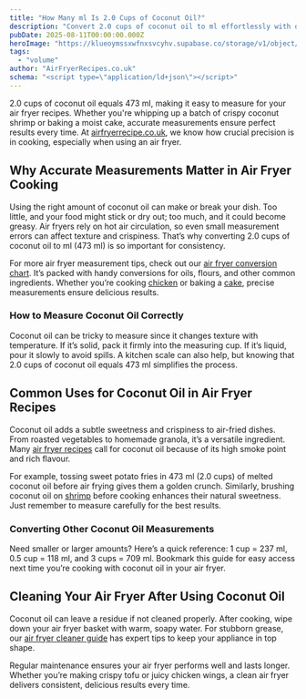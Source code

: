 ```yaml
---
title: "How Many ml Is 2.0 Cups of Coconut Oil?"
description: "Convert 2.0 cups of coconut oil to ml effortlessly with our simple guide. Perfect for air fryer recipes and accurate cooking measurements."
pubDate: 2025-08-11T00:00:00.000Z
heroImage: "https://klueoymssxwfnxsvcyhv.supabase.co/storage/v1/object/public/md/how-many-ml-is-2-cups-coconut-oil-74ba4854.webp"
tags:
  - "volume"
author: "AirFryerRecipes.co.uk"
schema: "<script type=\"application/ld+json\"></script>"
---
```


<p>2.0 cups of coconut oil equals 473 ml, making it easy to measure for your air fryer recipes. Whether you're whipping up a batch of crispy coconut shrimp or baking a moist cake, accurate measurements ensure perfect results every time. At <a href=https://www.airfryerrecipe.co.uk>airfryerrecipe.co.uk</a>, we know how crucial precision is in cooking, especially when using an air fryer.</p>

<h2>Why Accurate Measurements Matter in Air Fryer Cooking</h2>  
<p>Using the right amount of coconut oil can make or break your dish. Too little, and your food might stick or dry out; too much, and it could become greasy. Air fryers rely on hot air circulation, so even small measurement errors can affect texture and crispiness. That’s why converting 2.0 cups of coconut oil to ml (473 ml) is so important for consistency.</p>  
<p>For more air fryer measurement tips, check out our <a href=https://www.airfryerrecipe.co.uk/air-fryer-conversion-chart>air fryer conversion chart</a>. It’s packed with handy conversions for oils, flours, and other common ingredients. Whether you’re cooking <a href=https://www.airfryerrecipe.co.uk/recipe-category/chicken>chicken</a> or baking a <a href=https://www.airfryerrecipe.co.uk/recipe-category/cakes>cake</a>, precise measurements ensure delicious results.</p>  

<h3>How to Measure Coconut Oil Correctly</h3>  
<p>Coconut oil can be tricky to measure since it changes texture with temperature. If it’s solid, pack it firmly into the measuring cup. If it’s liquid, pour it slowly to avoid spills. A kitchen scale can also help, but knowing that 2.0 cups of coconut oil equals 473 ml simplifies the process.</p>  

<h2>Common Uses for Coconut Oil in Air Fryer Recipes</h2>  
<p>Coconut oil adds a subtle sweetness and crispiness to air-fried dishes. From roasted vegetables to homemade granola, it’s a versatile ingredient. Many <a href=https://www.airfryerrecipe.co.uk/recipes>air fryer recipes</a> call for coconut oil because of its high smoke point and rich flavour.</p>  
<p>For example, tossing sweet potato fries in 473 ml (2.0 cups) of melted coconut oil before air frying gives them a golden crunch. Similarly, brushing coconut oil on <a href=https://www.airfryerrecipe.co.uk/recipe-category/shrimp>shrimp</a> before cooking enhances their natural sweetness. Just remember to measure carefully for the best results.</p>  

<h3>Converting Other Coconut Oil Measurements</h3>  
<p>Need smaller or larger amounts? Here’s a quick reference: 1 cup = 237 ml, 0.5 cup = 118 ml, and 3 cups = 709 ml. Bookmark this guide for easy access next time you’re cooking with coconut oil in your air fryer.</p>  

<h2>Cleaning Your Air Fryer After Using Coconut Oil</h2>  
<p>Coconut oil can leave a residue if not cleaned properly. After cooking, wipe down your air fryer basket with warm, soapy water. For stubborn grease, our <a href=https://www.airfryerrecipe.co.uk/air-fryer-cleaner>air fryer cleaner guide</a> has expert tips to keep your appliance in top shape.</p>  
<p>Regular maintenance ensures your air fryer performs well and lasts longer. Whether you’re making crispy tofu or juicy chicken wings, a clean air fryer delivers consistent, delicious results every time.</p>